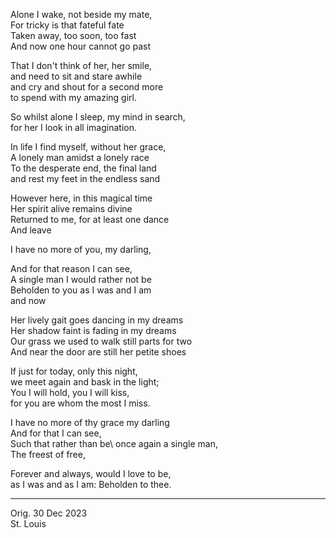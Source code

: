 Alone I wake, not beside my mate,\
For tricky is that fateful fate\
Taken away, too soon, too fast\
And now one hour cannot go past

That I don't think of her, her smile,\
and need to sit and stare awhile\
and cry and shout for a second more\
to spend with my amazing girl.

So whilst alone I sleep, my mind in search,\
for her I look in all imagination.

In life I find myself, without her grace,\
A lonely man amidst a lonely race\
To the desperate end, the final land\
and rest my feet in the endless sand

However here, in this magical time\
Her spirit alive remains divine\
Returned to me, for at least one dance\
And leave 

I have no more of you, my darling,

And for that reason I can see,\
A single man I would rather not be\
Beholden to you as I was and I am\
and now 

Her lively gait goes dancing in my dreams\
Her shadow faint is fading in my dreams\
Our grass we used to walk still parts for two\
And near the door are still her petite shoes

If just for today, only this night,\
we meet again and bask in the light;\
You I will hold, you I will kiss,\
for you are whom the most I miss.

I have no more of thy grace my darling\
And for that I can see,\
Such that rather than be\ 
once again a single man,\
The freest of free,


Forever and always, would I love to be,\
as I was and as I am: Beholden to thee.

-----

Orig. 30 Dec 2023\
St. Louis